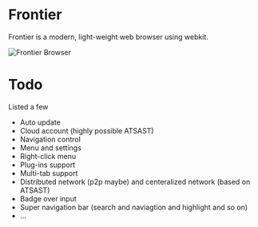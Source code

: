 # Frontier
Frontier is a modern, light-weight web browser using webkit.

![Frontier Browser](https://cdn.mundb.xyz/img/frontier.png)

# Todo

Listed a few

* Auto update
* Cloud account (highly possible ATSAST)
* Navigation control
* Menu and settings
* Right-click menu
* Plug-ins support
* Multi-tab support
* Distributed network (p2p maybe) and centeralized network (based on ATSAST)
* Badge over input
* Super navigation bar (search and naviagtion and highlight and so on)
* ...